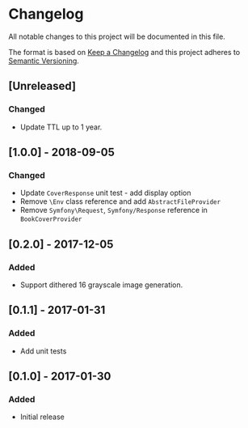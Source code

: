 # Changelog
All notable changes to this project will be documented in this file.

The format is based on [Keep a Changelog](http://keepachangelog.com/en/1.0.0/)
and this project adheres to [Semantic Versioning](http://semver.org/spec/v2.0.0.html).

## [Unreleased]
### Changed
- Update TTL up to 1 year.

## [1.0.0] - 2018-09-05
### Changed
- Update `CoverResponse` unit test  - add display option
- Remove `\Env` class reference and add `AbstractFileProvider`
- Remove `Symfony\Request`, `Symfony/Response` reference in `BookCoverProvider`

## [0.2.0] - 2017-12-05
### Added
- Support dithered 16 grayscale image generation.

## [0.1.1] - 2017-01-31
### Added
- Add unit tests

## [0.1.0] - 2017-01-30
### Added
- Initial release 
